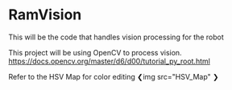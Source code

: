 # RamVision
 This will be the code that handles vision processing for the robot

This project will be using OpenCV to process vision.
https://docs.opencv.org/master/d6/d00/tutorial_py_root.html

Refer to the HSV Map for color editing
❮img src="HSV_Map" ❯
